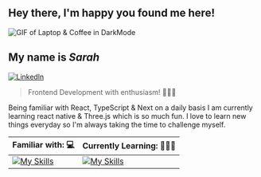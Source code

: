 





## Hey there, I'm happy you found me here! 
![ GIF of Laptop & Coffee in DarkMode](138767-laptop-animatiion.gif)



## My name is *Sarah* <br>
[![Linkedln](https://img.shields.io/badge/LinkedIn-0077B5?style=flat-square&logo=linkedin&logoColor=white)](https://www.linkedin.com/in/sarah-wettengel/)

 > Frontend Development with enthusiasm! 👩🏻‍💻

Being familiar with React, TypeScript & Next on a daily basis I am currently learning react native & Three.js which is so much fun. I love to learn new things everyday so I'm always taking the time to challenge myself. 



| Familiar with:   💻                     | Currently Learning:  🙇🏻‍♀️                 |
 | ------------------------------- | --------------------------------- |
 | [![My Skills](https://skills.thijs.gg/icons?i=js,html,css,figma,git,react,nextjs,ts)](https://skills.thijs.gg)                | [![My Skills](https://skills.thijs.gg/icons?i=mongodb,nodejs,angular)](https://skills.thijs.gg)             |
 

<!---
SarahWett/SarahWett is a ✨ special ✨ repository because its `README.md` (this file) appears on your GitHub profile.
You can click the Preview link to take a look at your changes.
--->
